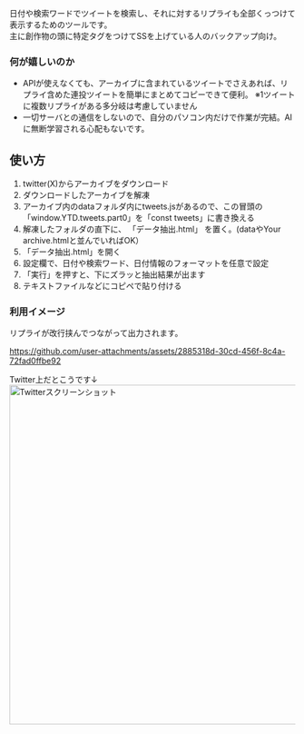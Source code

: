 日付や検索ワードでツイートを検索し、それに対するリプライも全部くっつけて表示するためのツールです。<br />
主に創作物の頭に特定タグをつけてSSを上げている人のバックアップ向け。

### 何が嬉しいのか
+ APIが使えなくても、アーカイブに含まれているツイートでさえあれば、リプライ含めた連投ツイートを簡単にまとめてコピーできて便利。
※1ツイートに複数リプライがある多分岐は考慮していません
+ 一切サーバとの通信をしないので、自分のパソコン内だけで作業が完結。AIに無断学習される心配もないです。

## 使い方
<ol>
    <li>twitter(X)からアーカイブをダウンロード</li>
    <li>ダウンロードしたアーカイブを解凍</li>
    <li>アーカイブ内のdataフォルダ内にtweets.jsがあるので、この冒頭の「window.YTD.tweets.part0」を「const tweets」に書き換える</li>
    <li>解凍したフォルダの直下に、 「データ抽出.html」 を置く。(dataやYour archive.htmlと並んでいればOK）
    <li> 「データ抽出.html」を開く</li>
    <li>設定欄で、日付や検索ワード、日付情報のフォーマットを任意で設定</li>
    <li>「実行」を押すと、下にズラッと抽出結果が出ます</li>
    <li>テキストファイルなどにコピペで貼り付ける</li>
</ol>

### 利用イメージ
リプライが改行挟んでつながって出力されます。

https://github.com/user-attachments/assets/2885318d-30cd-456f-8c4a-72fad0ffbe92

Twitter上だとこうです↓  
<img width="598" alt="Twitterスクリーンショット" src="https://github.com/user-attachments/assets/5d25150d-95af-431b-ba5d-5e6b66d88708" />
